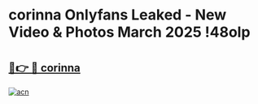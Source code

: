 # corinna Onlyfans Leaked - New Video & Photos March 2025 !48olp

# <h2><a href="https://ntwy3s.iuczelnia.edu.pl?title=corinna&ref=48olp">🔗👉 🔴 corinna</a></h2>

[![acn](https://github.com/user-attachments/assets/0f9c940e-d8b0-45ae-aac7-cd30a18b3e1c)](https://ntwy3s.iuczelnia.edu.pl?title=corinna&ref=48olp)

